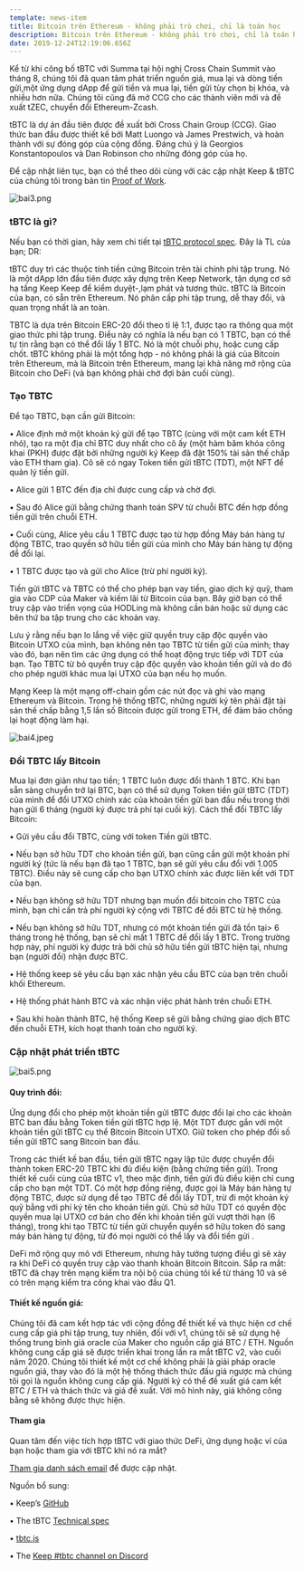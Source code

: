 ```yaml
---
template: news-item
title: Bitcoin trên Ethereum - không phải trò chơi, chỉ là toán học
description: Bitcoin trên Ethereum - không phải trò chơi, chỉ là toán học
date: 2019-12-24T12:19:06.656Z
---
```

Kể từ khi công bố tBTC với Summa tại hội nghị Cross Chain Summit vào tháng 8, chúng tôi đã quan tâm phát triển nguồn giá, mua lại và dòng tiền gửi,một ứng dụng dApp để gửi tiền và mua lại, tiền gửi tùy chọn bị khóa, và nhiều hơn nữa. Chúng tôi cũng đã mở CCG cho các thành viên mới và đề xuất tZEC, chuyển đổi Ethereum-Zcash.

tBTC là dự án đầu tiên được đề xuất bởi Cross Chain Group (CCG). Giao thức ban đầu được thiết kế bởi Matt Luongo và James Prestwich, và hoàn thành với sự đóng góp của cộng đồng. Đáng chú ý là Georgios Konstantopoulos và Dan Robinson cho những đóng góp của họ. 

Để cập nhật liên tục, bạn có thể theo dõi cùng với các cập nhật Keep & tBTC của chúng tôi trong bản tin [Proof of Work](https://proofofwork.news/archive).


![bai3.png](https://cdn.steemitimages.com/DQmSiYCDxN4eEW465hAQrGuwnqfQwrwvxpYws95tYcQ83Mv/bai3.png)


### tBTC là gì?

Nếu bạn có thời gian, hãy xem chi tiết tại [tBTC protocol spec](http://docs.keep.network/tbtc/index.pdf). Đây là TL của bạn; DR:

tBTC duy trì các thuộc tính tiền cứng Bitcoin trên tài chính phi tập trung. Nó là một dApp lớn đầu tiên được xây dựng trên Keep Network, tận dụng cơ sở hạ tầng Keep Keep để kiểm duyệt-,lạm phát và tương thức. tBTC là Bitcoin của bạn, có sẵn trên Ethereum. Nó phân cấp phi tập trung, dễ thay đổi, và quan trọng nhất là an toàn.

TBTC là dựa trên Bitcoin ERC-20 đổi theo tỉ lệ 1:1, được tạo ra thông qua một giao thức phi tập trung. Điều này có nghĩa là nếu bạn có 1 TBTC, bạn có thể tự tin rằng bạn có thể đổi lấy 1 BTC. Nó là một chuỗi phụ, hoặc cung cấp chốt. tBTC không phải là một tổng hợp - nó không phải là giá của Bitcoin trên Ethereum, mà là Bitcoin trên Ethereum, mang lại khả năng mở rộng của Bitcoin cho DeFi (và bạn không phải chờ đợi bản cuối cùng).

### Tạo TBTC

Để tạo TBTC, bạn cần gửi Bitcoin:

•	Alice định mở một khoản ký gửi để tạo TBTC (cùng với một cam kết ETH nhỏ), tạo ra một địa chỉ BTC duy nhất cho cô ấy (một hàm băm khóa công khai (PKH) được đặt bởi những người ký Keep đã đặt 150% tài sản thế chấp vào ETH tham gia). Cô sẽ có ngay Token tiền gửi tBTC (TDT), một NFT để quản lý tiền gửi.

•	Alice gửi 1 BTC đến địa chỉ được cung cấp và chờ đợi.

•	Sau đó Alice gửi bằng chứng thanh toán SPV từ chuỗi BTC đến hợp đồng tiền gửi trên chuỗi ETH.

•	Cuối cùng, Alice yêu cầu 1 TBTC được tạo từ hợp đồng Máy bán hàng tự động TBTC, trao quyền sở hữu tiền gửi của mình cho Máy bán hàng tự động để đổi lại.

•	1 TBTC được tạo và gửi cho Alice (trừ phí người ký).

Tiền gửi tBTC và TBTC có thể cho phép bạn vay tiền, giao dịch ký quỹ, tham gia vào CDP của Maker và kiếm lãi từ Bitcoin của bạn. Bây giờ bạn có thể truy cập vào triển vọng của HODLing mà không cần bán hoặc sử dụng các bên thứ ba tập trung cho các khoản vay.

Lưu ý rằng nếu bạn lo lắng về việc giữ quyền truy cập độc quyền vào Bitcoin UTXO của mình, bạn không nên tạo TBTC từ tiền gửi của mình; thay vào đó, bạn nên tìm các ứng dụng có thể hoạt động trực tiếp với TDT của bạn. Tạo TBTC từ bỏ quyền truy cập độc quyền vào khoản tiền gửi và do đó cho phép người khác mua lại UTXO của bạn nếu họ muốn.

Mạng Keep là một mạng off-chain gồm các nút đọc và ghi vào mạng Ethereum và Bitcoin. Trong hệ thống tBTC, những người ký tên phải đặt tài sản thế chấp bằng 1,5 lần số Bitcoin được gửi trong ETH, để đảm bảo chống lại hoạt động làm hại.

![bai4.jpeg](https://cdn.steemitimages.com/DQmNLrDdH8koZcCJvqScsnb1bGpk2813MRAh1QMTbzaXJAE/bai4.jpeg)

### Đổi TBTC lấy Bitcoin

Mua lại đơn giản như tạo tiền; 1 TBTC luôn được đổi thành 1 BTC. Khi bạn sẵn sàng chuyển trở lại BTC, bạn có thể sử dụng Token tiền gửi tBTC (TDT) của mình để đổi UTXO chính xác của khoản tiền gửi ban đầu nếu trong thời hạn gửi 6 tháng (người ký được trả phí tại cuối kỳ). Cách thể đổi TBTC lấy Bitcoin:

•	Gửi yêu cầu đổi TBTC, cùng với token Tiền gửi tBTC.

•	Nếu bạn sở hữu TDT cho khoản tiền gửi, bạn cũng cần gửi một khoản phí người ký (tức là nếu bạn đã tạo 1 TBTC, bạn sẽ gửi yêu cầu đổi với 1.005 TBTC). Điều này sẽ cung cấp cho bạn UTXO chính xác được liên kết với TDT của bạn.

•	Nếu bạn không sở hữu TDT nhưng bạn muốn đổi bitcoin cho TBTC của mình, bạn chỉ cần trả phí người ký cộng với TBTC để đổi BTC từ hệ thống.

•	Nếu bạn không sở hữu TDT, nhưng có một khoản tiền gửi đã tồn tại> 6 tháng trong hệ thống, bạn sẽ chỉ mất 1 TBTC để đổi lấy 1 BTC. Trong trường hợp này, phí người ký được trả bởi chủ sở hữu tiền gửi tBTC hiện tại, nhưng bạn (người đổi) nhận được BTC. 

•	Hệ thống keep sẽ yêu cầu bạn xác nhận yêu cầu BTC của bạn trên chuỗi khối Ethereum. 

•	Hệ thống phát hành BTC và xác nhận việc phát hành trên chuỗi ETH.

•	Sau khi hoàn thành BTC, hệ thống Keep sẽ gửi bằng chứng giao dịch BTC đến chuỗi ETH, kích hoạt thanh toán cho người ký. 

### Cập nhật phát triển tBTC


![bai5.png](https://cdn.steemitimages.com/DQmZXYuEzDdYifHdsrQkvBoq8dMNrjsCMwfagVtV37crvmc/bai5.png)

#### Quy trình đổi:

Ứng dụng đổi cho phép một khoản tiền gửi tBTC được đổi lại cho các khoản BTC ban đầu bằng Token tiền gửi tBTC hợp lệ. Một TDT được gắn với một khoản tiền gửi tBTC cụ thể Bitcoin Bitcoin UTXO. Giữ token cho phép đổi số tiền gửi tBTC sang Bitcoin ban đầu.

Trong các thiết kế ban đầu, tiền gửi tBTC ngay lập tức được chuyển đổi thành token ERC-20 TBTC khi đủ điều kiện (bằng chứng tiền gửi). Trong thiết kế cuối cùng của tBTC v1, theo mặc định, tiền gửi đủ điều kiện chỉ cung cấp cho bạn một TDT. Có một hợp đồng riêng, được gọi là Máy bán hàng tự động TBTC, được sử dụng để tạo TBTC để đổi lấy TDT, trừ đi một khoản ký quỹ bằng với phí ký tên cho khoản tiền gửi. Chủ sở hữu TDT có quyền độc quyền mua lại UTXO cơ bản cho đến khi khoản tiền gửi vượt thời hạn (6 tháng), trong khi tạo TBTC từ tiền gửi chuyển quyền sở hữu token đó sang máy bán hàng tự động, từ đó mọi người có thể lấy và đổi tiền gửi . 

DeFi mở rộng quy mô với Ethereum, nhưng hãy tưởng tượng điều gì sẽ xảy ra khi DeFi có quyền truy cập vào thanh khoản Bitcoin Bitcoin. Sắp ra mắt: tBTC đã chạy trên mạng kiểm tra nội bộ của chúng tôi kể từ tháng 10 và sẽ có trên mạng kiểm tra công khai vào đầu Q1.


#### Thiết kế nguồn giá:

Chúng tôi đã cam kết hợp tác với cộng đồng để thiết kế và thực hiện cơ chế cung cấp giá phi tập trung, tuy nhiên, đối với v1, chúng tôi sẽ sử dụng hệ thống trung bình giá oracle của Maker cho nguồn cấp giá BTC / ETH. Nguồn không cung cấp giá sẽ được triển khai trong lần ra mắt tBTC v2, vào cuối năm 2020. Chúng tôi thiết kế một cơ chế không phải là giải pháp oracle nguồn giá, thay vào đó là một hệ thống thách thức đấu giá ngược mà chúng tôi gọi là nguồn không cung cấp giá. Người ký có thể đề xuất giá cam kết BTC / ETH và thách thức và giá đề xuất. Với mô hình này, giá không công bằng sẽ không được thực hiện. 

#### Tham gia

Quan tâm đến việc tích hợp tBTC với giao thức DeFi, ứng dụng hoặc ví của bạn hoặc tham gia với tBTC khi nó ra mắt? 


[Tham gia danh sách email](https://tbtc.network/#mailing-list) để được cập nhật.

Nguồn bổ sung:

•	Keep’s [GitHub](https://github.com/keep-network)

•	The tBTC [Technical spec](http://docs.keep.network/tbtc/index.pdf)

•	[tbtc.js](https://tbtc.network/news/2020-02-14-announcing-tbtc-js)

•	The [Keep #tbtc channel on Discord](https://chat.tbtc.network)


